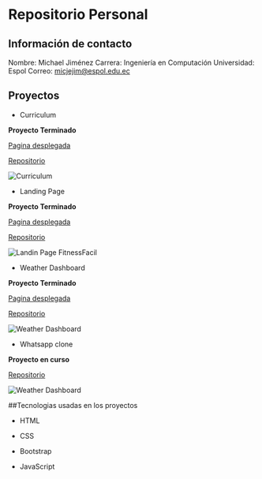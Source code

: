 # Repositorio Personal
## Información de contacto
Nombre: Michael Jiménez
Carrera: Ingeniería en Computación
Universidad: Espol
Correo: micjejim@espol.edu.ec
## Proyectos
- Curriculum

**Proyecto Terminado**

[Pagina desplegada](https://michaeljimenezc.github.io/curriculum/)

[Repositorio](https://github.com/MichaelJimenezC/curriculum.git)

![Curriculum](img/michaeljimenezc.github.io_curriculum_.JPG)

- Landing Page

**Proyecto Terminado**

[Pagina desplegada](https://michaeljimenezc.github.io/landing/)

[Repositorio](https://github.com/MichaelJimenezC/landing.git)

![Landin Page FitnessFacil](img/michaeljimenezc.github.io_landing_.jpeg)


- Weather Dashboard

**Proyecto Terminado**

[Pagina desplegada](https://michaeljimenezc.github.io/dashboard/)

[Repositorio](https://github.com/MichaelJimenezC/dashboard.git)

![Weather Dashboard](img/michaeljimenezc.github.io_dashboard_.jpeg)

- Whatsapp clone

**Proyecto en curso**

[Repositorio](https://github.com/MichaelJimenezC/chat)

![Weather Dashboard](img/michaeljimenezc.github.io_chat_.jpeg)

##Tecnologias usadas en los proyectos

- HTML

- CSS

- Bootstrap

- JavaScript


